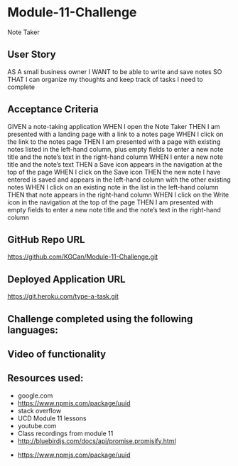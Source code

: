 # Module-11-Challenge
Note Taker

## User Story
AS A small business owner
I WANT to be able to write and save notes
SO THAT I can organize my thoughts and keep track of tasks I need to complete

## Acceptance Criteria
GIVEN a note-taking application
WHEN I open the Note Taker
THEN I am presented with a landing page with a link to a notes page
WHEN I click on the link to the notes page
THEN I am presented with a page with existing notes listed in the left-hand column, plus empty fields to enter a new note title and the note’s text in the right-hand column
WHEN I enter a new note title and the note’s text
THEN a Save icon appears in the navigation at the top of the page
WHEN I click on the Save icon
THEN the new note I have entered is saved and appears in the left-hand column with the other existing notes
WHEN I click on an existing note in the list in the left-hand column
THEN that note appears in the right-hand column
WHEN I click on the Write icon in the navigation at the top of the page
THEN I am presented with empty fields to enter a new note title and the note’s text in the right-hand column

## GitHub Repo URL

https://github.com/KGCan/Module-11-Challenge.git

## Deployed Application URL

https://git.heroku.com/type-a-task.git

## Challenge completed using the following languages:

## Video of functionality

## Resources used:
* google.com
* https://www.npmjs.com/package/uuid
* stack overflow
* UCD Module 11 lessons
* youtube.com
* Class recordings from module 11
* http://bluebirdjs.com/docs/api/promise.promisify.html
- https://www.npmjs.com/package/uuid